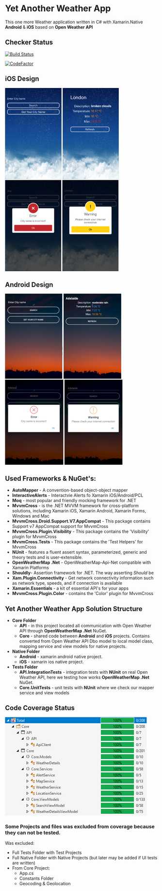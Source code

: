 # Yet Another Weather App

This one more Weather application written in C# with Xamarin.Native **Android** & **iOS** based on **Open Weather API**

## Checker Status

[![Build Status](https://dev.azure.com/bbenetskyy/Yet%20Another%20Weather%20App/_apis/build/status/bbenetskyy.YetAnotherWeatherApp?branchName=master)](https://dev.azure.com/bbenetskyy/Yet%20Another%20Weather%20App/_build/latest?definitionId=3&branchName=master)

[![CodeFactor](https://www.codefactor.io/repository/github/bbenetskyy/yetanotherweatherapp/badge)](https://www.codefactor.io/repository/github/bbenetskyy/yetanotherweatherapp)

## iOS Design

<div>
    <img src=".\Screenshots\iPhoneSearch.png" height="300">
    <img src=".\Screenshots\iPhoneResult.png" height="300">
    <img src=".\Screenshots\iPhoneError.png" height="300">
    <img src=".\Screenshots\iPhoneNoInternet.png" height="300">
</div>

## Android Design

<div>
    <img src=".\Screenshots\AndroidSearch.png" height="280">
    <img src=".\Screenshots\AndroidResult.png" height="280">
    <img src=".\Screenshots\AndroidError.png" height="280">
    <img src=".\Screenshots\AndroidNoInternet.png" height="280">
</div>

## Used Frameworks & NuGet's:

* **AutoMapper** - A convention-based object-object mapper
* **InteractiveAlerts** - Interactvie Alerts fo Xamarin iOS/Android/PCL
* **Moq** - most popular and friendly mocking framework for .NET
* **MvvmCross** - is the .NET MVVM framework for cross-platform solutions, including Xamarin iOS, Xamarin Android, Xamarin Forms, Windows and Mac
* **MvvmCross.Droid.Support.V7.AppCompat** - This package contains Support v7 AppCompat support for MvvmCross
* **MvvmCross.Plugin.Visibility** - This package contains the 'Visibility' plugin for MvvmCross
* **MvvmCross.Tests** - This package contains the 'Test Helpers' for MvvmCross
* **NUnit** -  features a fluent assert syntax, parameterized, generic and theory tests and is user-extensible.
* **OpenWeatherMap .Net** - OpenWeatherMap-Api-Net compatible with Xamarin Platforms
* **Shouldly**- Assertion framework for .NET. The way asserting *Should* be
* **Xam.Plugin.Connectivity** - Get network connectivity information such as network type, speeds, and if connection is available
* **Xamarin.Essentials** - a kit of essential API's for your apps
* **MvvmCross.Plugin.Color** - contains the 'Color' plugin for MvvmCross

## Yet Another Weather App Solution Structure

* **Core Folder** 
    - **API** - in this project located all communication with Open Weather API through  **OpenWeatherMap .Net** NuGet.
    - **Core** - shared code between **Android** and **iOS** projects. Contains converted from Open Weather API Dbo model to local model class, mapping service and view models for native projects.
* **Native Folder**
    - **Android** - xamarin android native project.
    - **iOS** - xamarin ios native project.
* **Tests Folder**
    - **API.IntegrationTests** - integration tests with **NUnit** on real Open Weather API, here we testing how works **OpenWeatherMap .Net** NuGet.
    - **Core.UnitTests** - unit tests with **NUnit** where we check our mapper service and view models

## Code Coverage Status

![Selected Color Scheme](https://github.com/bbenetskyy/YetAnotherWeatherApp/blob/master/CodeCoverage.png)

### **Some Projects and files was excluded from coverage because they can not be tested.**
Was excluded:
* Full Tests Folder with Test Projects
* Full Native Folder with Native Projects (but later may be added if UI tests are written)
* From Core Project:
    - App.cs
    - Constants Folder
    - Geocoding & Geolocation

